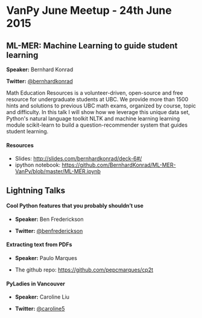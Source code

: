 VanPy June Meetup - 24th June 2015
==================================


ML-MER: Machine Learning to guide student learning
--------------------------------------------------

**Speaker:** Bernhard Konrad

**Twitter:** [@bernhardkonrad](https://twitter.com/bernhardkonrad)

Math Education Resources is a volunteer-driven, open-source and free resource for undergraduate students at UBC. We provide more than 1500 hints and solutions to previous UBC math exams, organized by course, topic and difficulty. In this talk I will show how we leverage this unique data set, Python's natural language toolkit NLTK and machine learning learning module scikit-learn to build a question-recommender system that guides student learning.


#### Resources

* Slides: http://slides.com/bernhardkonrad/deck-6#/
* ipython notebook: https://github.com/BernhardKonrad/ML-MER-VanPy/blob/master/ML-MER.ipynb



Lightning Talks
---------------


#### Cool Python features that you probably shouldn’t use

* **Speaker:** Ben Frederickson

* **Twitter:** [@benfrederickson](https://twitter.com/benfrederickson)


#### Extracting text from PDFs

* **Speaker:** Paulo Marques

* The github repo: https://github.com/pepcmarques/cp2t 


#### PyLadies in Vancouver

* **Speaker:** Caroline Liu

* **Twitter:** [@caroline5](https://twitter.com/caroline5)
